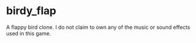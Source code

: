# birdy_flap
A flappy bird clone.
I do not claim to own any of the music or sound effects used in this game.

